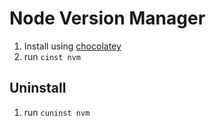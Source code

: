 # Node Version Manager

1. Install using [chocolatey](https://chocolatey.org/)
1. run `cinst nvm`

## Uninstall

1. run `cuninst nvm`
